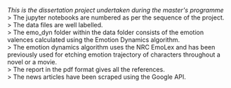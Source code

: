 *This is the dissertation project undertaken during the master's programme* <br />
\> The jupyter notebooks are numbered as per the sequence of the project. <br />
\> The data files are well labelled. <br />
\> The emo_dyn folder within the data folder consists of the emotion valences calculated using the Emotion Dynamics algorithm. <br />
\> The emotion dynamics algorithm uses the NRC EmoLex and has been previously used for etching emotion trajectory of characters throughout a novel or a movie. <br />
\> The report in the pdf format gives all the references. <br />
\> The news articles have been scraped using the Google API. 
